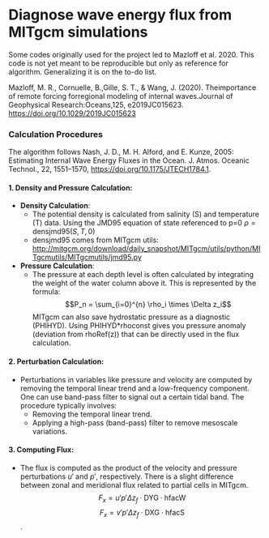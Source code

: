 # Diagnose wave energy flux from MITgcm simulations

Some codes originally used for the project led to Mazloff et al. 2020. This code is not yet meant to be reproducible but only as reference for algorithm. Generalizing it is on the to-do list. 

Mazloff, M. R., Cornuelle, B.,Gille, S. T., & Wang, J. (2020). Theimportance of remote forcing forregional modeling of internal waves.Journal of Geophysical Research:Oceans,125, e2019JC015623. https://doi.org/10.1029/2019JC015623

### Calculation Procedures
The algorithm follows Nash, J. D., M. H. Alford, and E. Kunze, 2005: Estimating Internal Wave Energy Fluxes in the Ocean. J. Atmos. Oceanic Technol., 22, 1551–1570, https://doi.org/10.1175/JTECH1784.1. 

#### 1. Density and Pressure Calculation:

- **Density Calculation**: 
  - The potential density is calculated from salinity (S) and temperature (T) data. Using the JMD95 equation of state referenced to p=0 $\rho=\text{densjmd95}(S, T, 0)$
  - densjmd95 comes from MITgcm utils: http://mitgcm.org/download/daily_snapshot/MITgcm/utils/python/MITgcmutils/MITgcmutils/jmd95.py
- **Pressure Calculation**: 
  - The pressure at each depth level is often calculated by integrating the weight of the water column above it. This is represented by the formula: $$P_n = \sum_{i=0}^{n} \rho_i \times \Delta z_i$$ MITgcm can also save hydrostatic pressure as a diagnostic (PHIHYD). Using PHIHYD*rhoconst gives you pressure anomaly (deviation from rhoRef(z)) that can be directly used in the flux calculation. 
#### 2. Perturbation Calculation:
- Perturbations in variables like pressure and velocity are computed by removing the temporal linear trend and a low-frequency component. One can use band-pass filter to signal out a certain tidal band. The procedure typically involves:
  - Removing the temporal linear trend.
  - Applying a high-pass (band-pass) filter to remove mesoscale variations.
#### 3. Computing Flux:
  - The flux is computed as the product of the velocity and pressure perturbations $u'$ and $p'$, respectively. There is a slight difference between zonal and meridional flux related to partial cells in MITgcm. 
    $$F_x = u'p' \Delta z_f \cdot \text{DYG} \cdot \text{hfacW}$$ $$F_x = v'p' \Delta z_f \cdot \text{DXG} \cdot \text{hfacS}$$. 
 
